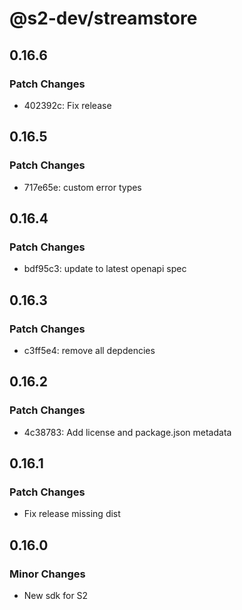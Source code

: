 # @s2-dev/streamstore

## 0.16.6

### Patch Changes

- 402392c: Fix release

## 0.16.5

### Patch Changes

- 717e65e: custom error types

## 0.16.4

### Patch Changes

- bdf95c3: update to latest openapi spec

## 0.16.3

### Patch Changes

- c3ff5e4: remove all depdencies

## 0.16.2

### Patch Changes

- 4c38783: Add license and package.json metadata

## 0.16.1

### Patch Changes

- Fix release missing dist

## 0.16.0

### Minor Changes

- New sdk for S2
